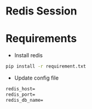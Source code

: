 # Redis Session

# Requirements

- Install redis
```bash
pip install -r requirement.txt
```

- Update config file
```txt
redis_host=
redis_port=
redis_db_name=
```